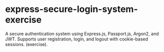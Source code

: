 # express-secure-login-system-exercise
A secure authentication system using Express.js, Passport.js, Argon2, and JWT. Supports user registration, login, and logout with cookie-based sessions. (exercise).
